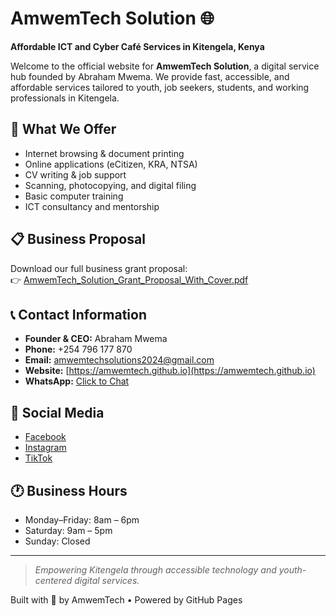 
# AmwemTech Solution 🌐

**Affordable ICT and Cyber Café Services in Kitengela, Kenya**

Welcome to the official website for **AmwemTech Solution**, a digital service hub founded by Abraham Mwema. We provide fast, accessible, and affordable services tailored to youth, job seekers, students, and working professionals in Kitengela.

## 🌟 What We Offer
- Internet browsing & document printing
- Online applications (eCitizen, KRA, NTSA)
- CV writing & job support
- Scanning, photocopying, and digital filing
- Basic computer training
- ICT consultancy and mentorship

## 📋 Business Proposal
Download our full business grant proposal:  
👉 [AmwemTech_Solution_Grant_Proposal_With_Cover.pdf](./AmwemTech_Solution_Grant_Proposal_With_Cover.pdf)

## 📞 Contact Information
- **Founder & CEO:** Abraham Mwema  
- **Phone:** +254 796 177 870  
- **Email:** amwemtechsolutions2024@gmail.com  
- **Website:** [https://amwemtech.github.io](https://amwemtech.github.io)  
- **WhatsApp:** [Click to Chat](https://wa.me/254796177870)

## 📲 Social Media
- [Facebook](https://www.facebook.com/abraham.mwema.14)  
- [Instagram](https://www.instagram.com/abraham.mwema.14)  
- [TikTok](https://www.tiktok.com/@manoffaith2025)

## 🕐 Business Hours
- Monday–Friday: 8am – 6pm  
- Saturday: 9am – 5pm  
- Sunday: Closed

---

> *Empowering Kitengela through accessible technology and youth-centered digital services.*

Built with 💚 by AmwemTech • Powered by GitHub Pages
